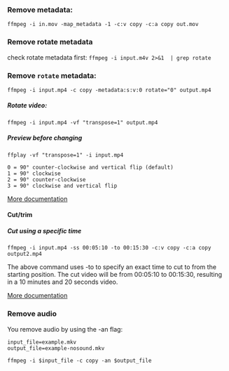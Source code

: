 ### Remove metadata:
`ffmpeg -i in.mov -map_metadata -1 -c:v copy -c:a copy out.mov`

### Remove rotate metadata
check rotate metadata first:
`ffmpeg -i input.m4v 2>&1  | grep rotate`
### Remove `rotate` metadata:
`ffmpeg -i input.mp4 -c copy -metadata:s:v:0 rotate="0" output.mp4`

##### Rotate video:
`ffmpeg -i input.mp4 -vf "transpose=1" output.mp4`
##### Preview before changing
`ffplay -vf "transpose=1" -i input.mp4`

    0 = 90° counter-clockwise and vertical flip (default)
    1 = 90° clockwise
    2 = 90° counter-clockwise
    3 = 90° clockwise and vertical flip

[More documentation](https://www.baeldung.com/linux/ffmpeg-rotate-video)

#### Cut/trim

##### Cut using a specific time

`ffmpeg -i input.mp4 -ss 00:05:10 -to 00:15:30 -c:v copy -c:a copy output2.mp4`

The above command uses -to to specify an exact time to cut to from the starting position. The cut video will be from 00:05:10 to 00:15:30, resulting in a 10 minutes and 20 seconds video.

[More documentation](https://shotstack.io/learn/use-ffmpeg-to-trim-video/)

### Remove audio
You remove audio by using the -an flag:

```
input_file=example.mkv
output_file=example-nosound.mkv

ffmpeg -i $input_file -c copy -an $output_file
```